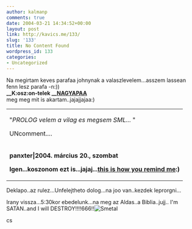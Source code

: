 ```yaml
---
author: kalmanp
comments: true
date: 2004-03-21 14:34:52+00:00
layout: post
link: http://kavics.me/133/
slug: '133'
title: No Content Found
wordpress_id: 133
categories:
- Uncategorized
---
```


Na megirtam keves parafaa johnynak a valaszlevelem...asszem lassean fenn lesz parafa -n:))  
**__K:osz:on-telek __**[__NAGYAPAA__](http://nagyapaa.freeblog.hu/)  
meg meg mit is akartam..jajajjajaa:)




  






<table cellpadding="0" width="350" border="0" cellspacing="0" >
<tbody >
<tr >

<td align="left" valign="top" >


"_PROLOG velem a vilag es megsem SML..._ " 




UNcomment....




</td></tr>
<tr >

<td align="left" valign="top" >


**panxter|2004. március 20., szombat**




**Igen...koszonom ezt is...jajaj...[this is how you remind me](http://songlyrics.co.nz/lyrics/n/nickelback/howyouremind.htm):)**

</td></tr></tbody></table>  
Deklapo..az rulez...Unfelejtheto dolog...na joo van..kezdek leprorgni...




Irany vissza...5:30kor ebedelunk...na meg az Aldas..a Biblia..jujj.. I'm SATAN..and I will DESTROY!!!!666!!![Smetal](mailto://smetal@freemail.hu)




cs
